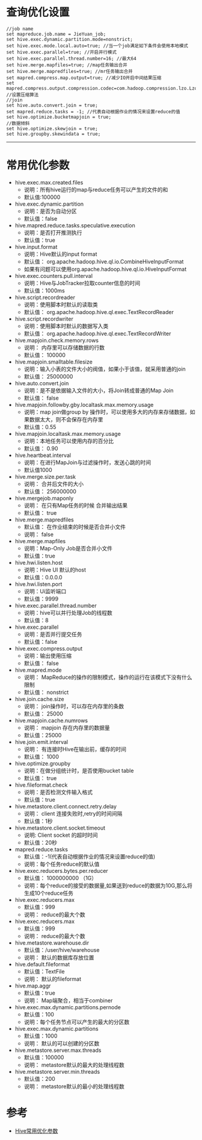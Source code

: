 # 查询优化设置
```
//job name
set mapreduce.job.name = JieYuan_job;
set hive.exec.dynamic.partition.mode=nonstrict;
set hive.exec.mode.local.auto=true; //当一个job满足如下条件会使用本地模式
set hive.exec.parallel=true; //开启并行模式
set hive.exec.parallel.thread.number=16; //最大64
set hive.merge.mapfiles=true; //map任务输出合并
set hive.merge.mapredfiles=true; //mr任务输出合并
set mapred.compress.map.output=true; //减少IO开启中间结果压缩
set mapred.compress.output.compression.codec=com.hadoop.compression.lzo.LzoCodec; //设置压缩算法
//join
set hive.auto.convert.join = true;
set mapred.reduce.tasks = -1; //代表自动根据作业的情况来设置reduce的值
set hive.optimize.bucketmapjoin = true;
//数据倾斜
set hive.optimize.skewjoin = true;
set hive.groupby.skewindata = true;
```
---
# 常用优化参数
- hive.exec.max.created.files
    - 说明：所有hive运行的map与reduce任务可以产生的文件的和
    - 默认值:100000 
- hive.exec.dynamic.partition
    - 说明：是否为自动分区
    - 默认值：false
- hive.mapred.reduce.tasks.speculative.execution
    - 说明：是否打开推测执行
    - 默认值：true
- hive.input.format
    - 说明：Hive默认的input format
    - 默认值： org.apache.hadoop.hive.ql.io.CombineHiveInputFormat
    - 如果有问题可以使用org.apache.hadoop.hive.ql.io.HiveInputFormat
- hive.exec.counters.pull.interval
    - 说明：Hive与JobTracker拉取counter信息的时间
    - 默认值：1000ms 
- hive.script.recordreader
    - 说明：使用脚本时默认的读取类
    - 默认值： org.apache.hadoop.hive.ql.exec.TextRecordReader
- hive.script.recordwriter
    - 说明：使用脚本时默认的数据写入类
    - 默认值： org.apache.hadoop.hive.ql.exec.TextRecordWriter
- hive.mapjoin.check.memory.rows
    - 说明： 内存里可以存储数据的行数
    - 默认值： 100000
- hive.mapjoin.smalltable.filesize
    - 说明：输入小表的文件大小的阀值，如果小于该值，就采用普通的join
    - 默认值： 25000000
- hive.auto.convert.join
    - 说明：是不是依据输入文件的大小，将Join转成普通的Map Join
    - 默认值： false
- hive.mapjoin.followby.gby.localtask.max.memory.usage
    - 说明：map join做group by 操作时，可以使用多大的内存来存储数据，如果数据太大，则不会保存在内存里
    - 默认值：0.55
- hive.mapjoin.localtask.max.memory.usage
    - 说明：本地任务可以使用内存的百分比
    - 默认值： 0.90
- hive.heartbeat.interval
    - 说明：在进行MapJoin与过滤操作时，发送心跳的时间
    - 默认值1000
- hive.merge.size.per.task
    - 说明： 合并后文件的大小
    - 默认值： 256000000
- hive.mergejob.maponly
    - 说明： 在只有Map任务的时候 合并输出结果
    - 默认值： true
- hive.merge.mapredfiles
    - 默认值： 在作业结束的时候是否合并小文件
    - 说明： false
- hive.merge.mapfiles
    - 说明：Map-Only Job是否合并小文件
    - 默认值：true
- hive.hwi.listen.host
    - 说明：Hive UI 默认的host
    - 默认值：0.0.0.0
- hive.hwi.listen.port
    - 说明：Ui监听端口
    - 默认值：9999
- hive.exec.parallel.thread.number
    - 说明：hive可以并行处理Job的线程数
    - 默认值：8
- hive.exec.parallel
    - 说明：是否并行提交任务
    - 默认值：false
- hive.exec.compress.output
    - 说明：输出使用压缩
    - 默认值： false
- hive.mapred.mode
    - 说明： MapReduce的操作的限制模式，操作的运行在该模式下没有什么限制
    - 默认值： nonstrict
- hive.join.cache.size
    - 说明： join操作时，可以存在内存里的条数
    - 默认值： 25000
- hive.mapjoin.cache.numrows
    - 说明： mapjoin 存在内存里的数据量
    - 默认值：25000
- hive.join.emit.interval
    - 说明： 有连接时Hive在输出前，缓存的时间
    - 默认值： 1000
- hive.optimize.groupby
    - 说明：在做分组统计时，是否使用bucket table
    - 默认值： true
- hive.fileformat.check
    - 说明：是否检测文件输入格式
    - 默认值：true
- hive.metastore.client.connect.retry.delay
    - 说明： client 连接失败时,retry的时间间隔
    - 默认值：1秒
- hive.metastore.client.socket.timeout
    - 说明:  Client socket 的超时时间
    - 默认值：20秒
- mapred.reduce.tasks
    - 默认值：-1(代表自动根据作业的情况来设置reduce的值)
    - 说明：每个任务reduce的默认值
- hive.exec.reducers.bytes.per.reducer
    - 默认值： 1000000000 （1G）
    - 说明：每个reduce的接受的数据量,如果送到reduce的数据为10G,那么将生成10个reduce任务
- hive.exec.reducers.max
    - 默认值：999
    - 说明： reduce的最大个数      
- hive.exec.reducers.max
    - 默认值：999
    - 说明： reduce的最大个数
- hive.metastore.warehouse.dir
    - 默认值：/user/hive/warehouse
    - 说明： 默认的数据库存放位置
- hive.default.fileformat
    - 默认值：TextFile
    - 说明： 默认的fileformat
- hive.map.aggr
    - 默认值：true
    - 说明： Map端聚合，相当于combiner
- hive.exec.max.dynamic.partitions.pernode
    - 默认值：100
    - 说明：每个任务节点可以产生的最大的分区数
- hive.exec.max.dynamic.partitions
    - 默认值：1000
    - 说明： 默认的可以创建的分区数
- hive.metastore.server.max.threads
    - 默认值：100000
    - 说明： metastore默认的最大的处理线程数
- hive.metastore.server.min.threads
    - 默认值：200
    - 说明： metastore默认的最小的处理线程数
    
    
   
# 参考
- [Hive常用优化参数][1]


  [1]: http://blog.csdn.net/q412774506/article/details/46998713

